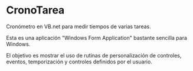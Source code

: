# CronoTarea
Cronómetro en VB.net para medir tiempos de varias tareas.

Esta es una aplicación "Windows Form Application" bastante sencilla para Windows.

El objetivo es mostrar el uso de rutinas de personalización de controles, eventos, temporización y controles definidos por el usuario. 
